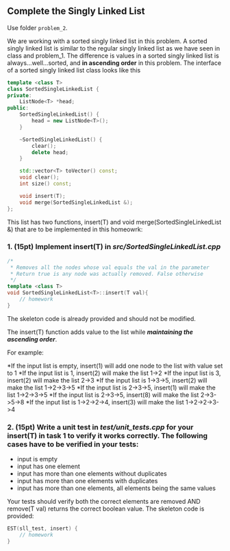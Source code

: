 ## Complete the Singly Linked List

Use folder ```problem_2```.

We are working with a sorted singly linked list in this problem. A sorted singly linked list is similar to the regular singly linked list as we have seen in class and problem_1. The difference is values in a sorted singly linked list is always...well...sorted, and **in ascending order** in this problem. The interface of a sorted singly linked list class looks like this 
```C++
template <class T>
class SortedSingleLinkedList {
private:
    ListNode<T> *head;
public:
    SortedSingleLinkedList() {
        head = new ListNode<T>();
    }

    ~SortedSingleLinkedList() {
        clear();
        delete head;
    }

    std::vector<T> toVector() const;
    void clear();
    int size() const;

    void insert(T);
    void merge(SortedSingleLinkedList &);
};
```

This list has two functions, insert(T) and void merge(SortedSingleLinkedList &) that are to be implemented in this homeowrk:

### 1. (15pt) Implement insert(T) in ***src/SortedSingleLinkedList.cpp***
```C++
/*
 * Removes all the nodes whose val equals the val in the parameter
 * Return true is any node was actually removed. False otherwise
 */
template <class T>
void SortedSingleLinkedList<T>::insert(T val){
    // homework
}
```
The skeleton code is already provided and should not be modified. 

The insert(T) function adds value to the list while ***maintaining the ascending order***. 

For example:

*If the input list is empty, insert(1) will add one node to the list with value set to 1
*If the input list is 1, insert(2) will make the list 1->2
*If the input list is 3, insert(2) will make the list 2->3
*If the input list is 1->3->5, insert(2) will make the list 1->2->3->5
*If the input list is 2->3->5, insert(1) will make the list 1->2->3->5
*If the input list is 2->3->5, insert(8) will make the list 2->3->5->8
*If the input list is 1->2->2->4, insert(3) will make the list 1->2->2->3->4


### 2. (15pt) Write a unit test in ***test/unit_tests.cpp*** for your insert(T) in task 1 to verify it works correctly. The following cases have to be verified in your tests:

* input is empty
* input has one element
* input has more than one elements without duplicates
* input has more than one elements with duplicates
* input has more than one elements, all elements being the same values

Your tests should verify both the correct elements are removed AND remove(T val) returns the correct boolean value. The skeleton code is provided:

```C++
EST(sll_test, insert) {
    // homework
}
```



